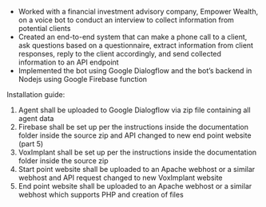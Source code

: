 * Worked with a financial investment advisory company, Empower Wealth, on a voice bot to conduct an
interview to collect information from potential clients
* Created an end-to-end system that can make a phone call to a client, ask questions based on a
questionnaire, extract information from client responses, reply to the client accordingly, and send
collected information to an API endpoint
* Implemented the bot using Google Dialogflow and the bot’s backend in Nodejs using Google Firebase
function

Installation guide:

1. Agent shall be uploaded to Google Dialogflow via zip file containing all agent data
2. Firebase shall be set up per the instructions inside the documentation folder inside the source zip and API changed to new end point website (part 5)
3. VoxImplant shall be set up per the instructions inside the documentation folder inside the source zip
4. Start point website shall be uploaded to an Apache webhost or a similar webhost and API request changed to new VoxImplant website
5. End point website shall be uploaded to an Apache webhost or a similar webhost which supports PHP and creation of files
